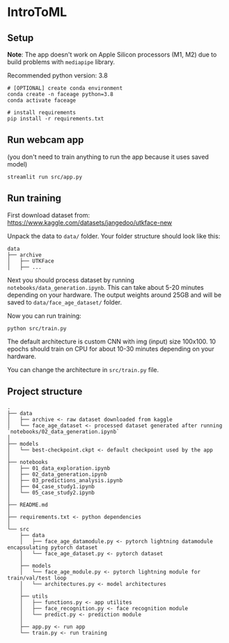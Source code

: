 # IntroToML

## Setup

**Note**: The app doesn't work on Apple Silicon processors (M1, M2) due to build problems with `mediapipe` library.

Recommended python version: 3.8

```
# [OPTIONAL] create conda environment
conda create -n faceage python=3.8
conda activate faceage

# install requirements
pip install -r requirements.txt
```

## Run webcam app

(you don't need to train anything to run the app because it uses saved model)

```
streamlit run src/app.py
```

## Run training

First download dataset from: <br>
https://www.kaggle.com/datasets/jangedoo/utkface-new

Unpack the data to `data/` folder. Your folder structure should look like this:

```
data
├── archive
│   ├── UTKFace
│   ├── ...
```

Next you should process dataset by running `notebooks/data_generation.ipynb`. This can take about 5-20 minutes depending on your hardware. The output weights around 25GB and will be saved to `data/face_age_dataset/` folder.

Now you can run training:

```
python src/train.py
```

The default architecture is custom CNN with img (input) size 100x100. 10 epochs should train on CPU for about 10-30 minutes depending on your hardware.

You can change the architecture in `src/train.py` file.

## Project structure

```
.
├── data
│   ├── archive <- raw dataset downloaded from kaggle
│   └── face_age_dataset <- processed dataset generated after running `notebooks/02_data_generation.ipynb`
│
├── models
│   └── best-checkpoint.ckpt <- default checkpoint used by the app
│
├── notebooks
│   ├── 01_data_exploration.ipynb
│   ├── 02_data_generation.ipynb
│   ├── 03_predictions_analysis.ipynb
│   ├── 04_case_study1.ipynb
│   └── 05_case_study2.ipynb
│
├── README.md
│
├── requirements.txt <- python dependencies
│
└── src
    ├── data
    │   ├── face_age_datamodule.py <- pytorch lightning datamodule encapsulating pytorch dataset
    │   └── face_age_dataset.py <- pytorch dataset
    │
    ├── models
    │   └── face_age_module.py <- pytorch lightning module for train/val/test loop
    │   └── architectures.py <- model architectures
    │
    ├── utils
    │   ├── functions.py <- app utilites
    │   ├── face_recognition.py <- face recognition module
    │   └── predict.py <- prediction module
    │
    ├── app.py <- run app
    └── train.py <- run training
```
